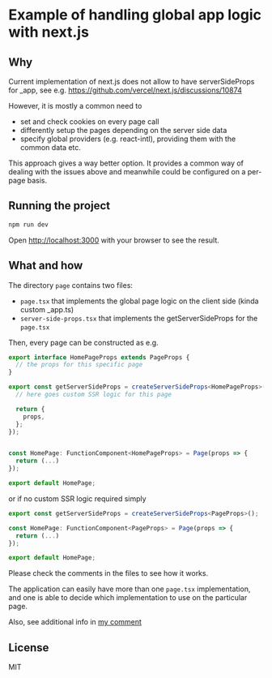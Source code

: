 # Example of handling global app logic with next.js

## Why

Current implementation of next.js does not allow to have serverSideProps for _app, see e.g. https://github.com/vercel/next.js/discussions/10874

However, it is mostly a common need to

- set and check cookies on every page call
- differently setup the pages depending on the server side data
- specify global providers (e.g. react-intl), providing them with the common data etc.

This approach gives a way better option. It provides a common way of dealing with the issues above and meanwhile could be configured on a per-page basis.

## Running the project

```bash
npm run dev
```

Open [http://localhost:3000](http://localhost:3000) with your browser to see the result.

## What and how

The directory `page` contains two files: 

- `page.tsx` that implements the global page logic on the client side (kinda custom _app.ts)
- `server-side-props.tsx` that implements the getServerSideProps for the `page.tsx`

Then, every page can be constructed as e.g.

```ts
export interface HomePageProps extends PageProps {
  // the props for this specific page
}

export const getServerSideProps = createServerSideProps<HomePageProps>(async ({ props, data }) => {
  // here goes custom SSR logic for this page

  return {
    props,
  };
});


const HomePage: FunctionComponent<HomePageProps> = Page(props => {
  return (...)
});

export default HomePage;
```

or if no custom SSR logic required simply

```ts
export const getServerSideProps = createServerSideProps<PageProps>();

const HomePage: FunctionComponent<PageProps> = Page(props => {
  return (...)
});

export default HomePage;
```

Please check the comments in the files to see how it works.

The application can easily have more than one `page.tsx` implementation, and one is able to decide which implementation to use on the particular page.

Also, see additional info in [my comment](https://github.com/vercel/next.js/discussions/10874#discussioncomment-975545)

## License

MIT
